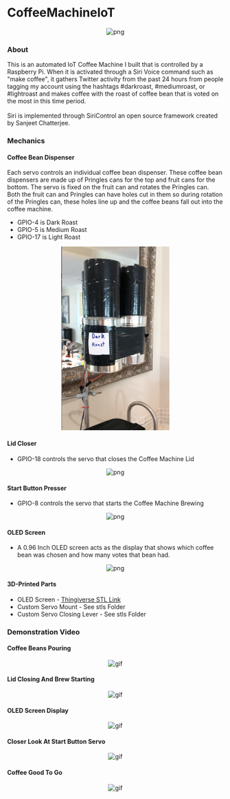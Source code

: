 # CoffeeMachineIoT

<p align="center">
<img src="static/images/Coffee_Machine.png" width="50%" alt="png">
</p>

### About
This is an automated IoT Coffee Machine I built that is controlled by a Raspberry Pi. When it is activated through a Siri Voice command such as "make coffee", it gathers Twitter activity from the past 24 hours from people tagging my account using the hashtags #darkroast, #mediumroast, or #lightroast and makes coffee with the roast of coffee bean that is voted on the most in this time period.
<br>
<br>
Siri is implemented through SiriControl an open source framework created by Sanjeet Chatterjee.

### Mechanics

#### Coffee Bean Dispenser
Each servo controls an individual coffee bean dispenser. These coffee bean dispensers are made up of Pringles cans for the top and fruit cans for the bottom. The servo is fixed on the fruit can and rotates the Pringles can. Both the fruit can and Pringles can have holes cut in them so during rotation of the Pringles can, these holes line up and the coffee beans fall out into the coffee machine.

* GPIO-4 is Dark Roast
* GPIO-5 is Medium Roast
* GPIO-17 is Light Roast
<p align="center">
<img src="static/images/Coffee_Dispenser2.png" width="50%" alt="png">
</p>

#### Lid Closer

* GPIO-18 controls the servo that closes the Coffee Machine Lid
<p align="center">
<img src="static/images/Lid_Closer.png" width="50%" alt="png">
</p>

#### Start Button Presser

* GPIO-8 controls the servo that starts the Coffee Machine Brewing
<p align="center">
<img src="static/images/Start_Presser.png" width="50%" alt="png">
</p>

#### OLED Screen

* A 0.96 Inch OLED screen acts as the display that shows which coffee bean was chosen and how many votes that bean had.
<p align="center">
<img src="static/images/OLED_Screen.png" width="50%" alt="png">
</p>

#### 3D-Printed Parts

* OLED Screen - [Thingiverse STL Link](https://www.thingiverse.com/thing:2176764) 
* Custom Servo Mount - See stls Folder
* Custom Servo Closing Lever - See stls Folder

### Demonstration Video
#### Coffee Beans Pouring
<p align="center">
<img src="static/gifs/coffee_demo_1.gif" width="50%" alt="gif">
</p>

#### Lid Closing And Brew Starting
<p align="center">
<img src="static/gifs/coffee_demo_2.gif" width="50%" alt="gif">
</p>

#### OLED Screen Display
<p align="center">
<img src="static/gifs/coffee_demo_3.gif" width="50%" alt="gif">
</p>

#### Closer Look At Start Button Servo
<p align="center">
<img src="static/gifs/coffee_demo_4.gif" width="50%" alt="gif">
</p>

#### Coffee Good To Go
<p align="center">
<img src="static/gifs/coffee_demo_5.gif" width="50%" alt="gif">
</p>